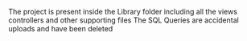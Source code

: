 The project is present inside the Library folder  including all the views controllers and other supporting files
The SQL Queries are accidental uploads and have been deleted
